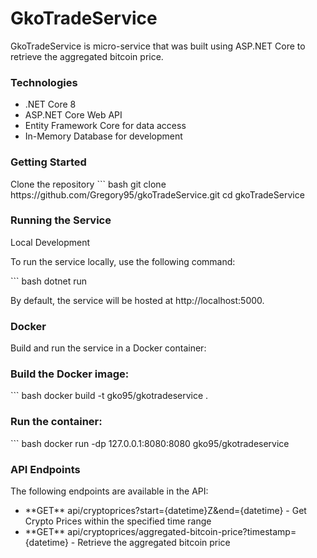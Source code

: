 <h1>GkoTradeService</h1>

<p>GkoTradeService is micro-service that was built using ASP.NET Core to retrieve the aggregated bitcoin price.</p>

<h3>Technologies</h3>
<ul>
  <li>.NET Core 8</li>
  <li>ASP.NET Core Web API</li>
  <li>Entity Framework Core for data access</li>
  <li>In-Memory Database for development</li>
</ul>

<h3>Getting Started</h3>
Clone the repository
``` bash
git clone https://github.com/Gregory95/gkoTradeService.git
cd gkoTradeService


<h3>Running the Service</h3>
<p>Local Development</p>

<p>To run the service locally, use the following command:</p>
``` bash
dotnet run

<p>By default, the service will be hosted at http://localhost:5000.</p>


<h3>Docker</h3>
<p>Build and run the service in a Docker container:</p>

<h3>Build the Docker image:</h3>
``` bash
docker build -t gko95/gkotradeservice .

<h3>Run the container:</h3>
``` bash
docker run -dp 127.0.0.1:8080:8080 gko95/gkotradeservice

<h3>API Endpoints</h3>
The following endpoints are available in the API:

<ul>
  <li>**GET** api/cryptoprices?start={datetime}Z&end={datetime} - Get Crypto Prices within the specified time range</li>
  <li>**GET** api/cryptoprices/aggregated-bitcoin-price?timestamp={datetime} - Retrieve the aggregated bitcoin price</li>
</ul>

